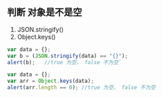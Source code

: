 ## 判断 对象是不是空

1. JSON.stringify()
2. Object.keys()



```js
var data = {};
var b = (JSON.stringify(data) == "{}");
alert(b);   //true 为空， false 不为空`

var data = {};
var arr = Object.keys(data);
alert(arr.length == 0); //true 为空， false 不为空
```

